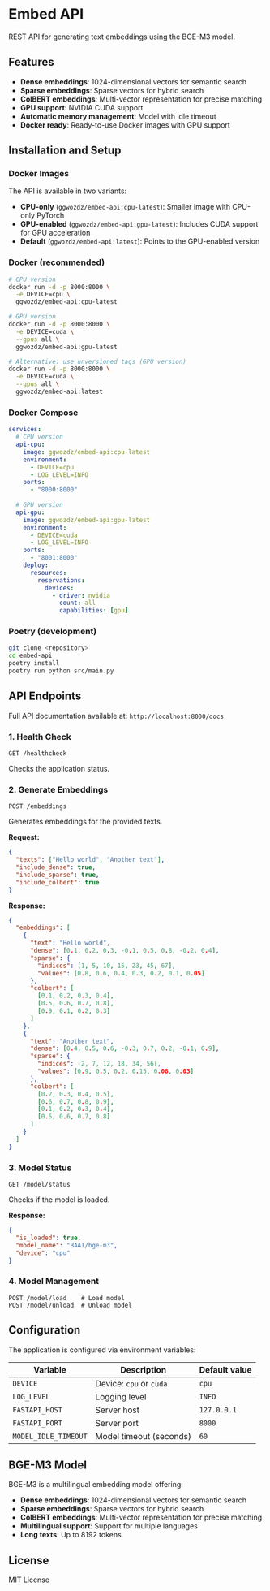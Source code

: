 # Embed API

REST API for generating text embeddings using the BGE-M3 model.

## Features

- **Dense embeddings**: 1024-dimensional vectors for semantic search
- **Sparse embeddings**: Sparse vectors for hybrid search  
- **ColBERT embeddings**: Multi-vector representation for precise matching
- **GPU support**: NVIDIA CUDA support
- **Automatic memory management**: Model with idle timeout
- **Docker ready**: Ready-to-use Docker images with GPU support

## Installation and Setup

### Docker Images

The API is available in two variants:

- **CPU-only** (`ggwozdz/embed-api:cpu-latest`): Smaller image with CPU-only PyTorch
- **GPU-enabled** (`ggwozdz/embed-api:gpu-latest`): Includes CUDA support for GPU acceleration
- **Default** (`ggwozdz/embed-api:latest`): Points to the GPU-enabled version

### Docker (recommended)

```bash
# CPU version
docker run -d -p 8000:8000 \
  -e DEVICE=cpu \
  ggwozdz/embed-api:cpu-latest

# GPU version  
docker run -d -p 8000:8000 \
  -e DEVICE=cuda \
  --gpus all \
  ggwozdz/embed-api:gpu-latest

# Alternative: use unversioned tags (GPU version)
docker run -d -p 8000:8000 \
  -e DEVICE=cuda \
  --gpus all \
  ggwozdz/embed-api:latest
```

### Docker Compose

```yaml
services:
  # CPU version
  api-cpu:
    image: ggwozdz/embed-api:cpu-latest
    environment:
      - DEVICE=cpu
      - LOG_LEVEL=INFO
    ports:
      - "8000:8000"
  
  # GPU version
  api-gpu:
    image: ggwozdz/embed-api:gpu-latest
    environment:
      - DEVICE=cuda
      - LOG_LEVEL=INFO
    ports:
      - "8001:8000"
    deploy:
      resources:
        reservations:
          devices:
            - driver: nvidia
              count: all
              capabilities: [gpu]
```

### Poetry (development)

```bash
git clone <repository>
cd embed-api
poetry install
poetry run python src/main.py
```

## API Endpoints

Full API documentation available at: `http://localhost:8000/docs`

### 1. Health Check

```http
GET /healthcheck
```

Checks the application status.

### 2. Generate Embeddings

```http
POST /embeddings
```

Generates embeddings for the provided texts.

**Request:**

```json
{
  "texts": ["Hello world", "Another text"],
  "include_dense": true,
  "include_sparse": true,
  "include_colbert": true
}
```

**Response:**

```json
{
  "embeddings": [
    {
      "text": "Hello world",
      "dense": [0.1, 0.2, 0.3, -0.1, 0.5, 0.8, -0.2, 0.4],
      "sparse": {
        "indices": [1, 5, 10, 15, 23, 45, 67],
        "values": [0.8, 0.6, 0.4, 0.3, 0.2, 0.1, 0.05]
      },
      "colbert": [
        [0.1, 0.2, 0.3, 0.4],
        [0.5, 0.6, 0.7, 0.8],
        [0.9, 0.1, 0.2, 0.3]
      ]
    },
    {
      "text": "Another text",
      "dense": [0.4, 0.5, 0.6, -0.3, 0.7, 0.2, -0.1, 0.9],
      "sparse": {
        "indices": [2, 7, 12, 18, 34, 56],
        "values": [0.9, 0.5, 0.2, 0.15, 0.08, 0.03]
      },
      "colbert": [
        [0.2, 0.3, 0.4, 0.5],
        [0.6, 0.7, 0.8, 0.9],
        [0.1, 0.2, 0.3, 0.4],
        [0.5, 0.6, 0.7, 0.8]
      ]
    }
  ]
}
```

### 3. Model Status

```http
GET /model/status
```

Checks if the model is loaded.

**Response:**

```json
{
  "is_loaded": true,
  "model_name": "BAAI/bge-m3",
  "device": "cpu"
}
```

### 4. Model Management

```http
POST /model/load    # Load model
POST /model/unload  # Unload model
```

## Configuration

The application is configured via environment variables:

| Variable | Description | Default value |
|----------|-------------|---------------|
| `DEVICE` | Device: `cpu` or `cuda` | `cpu` |
| `LOG_LEVEL` | Logging level | `INFO` |
| `FASTAPI_HOST` | Server host | `127.0.0.1` |
| `FASTAPI_PORT` | Server port | `8000` |
| `MODEL_IDLE_TIMEOUT` | Model timeout (seconds) | `60` |

## BGE-M3 Model

BGE-M3 is a multilingual embedding model offering:

- **Dense embeddings**: 1024-dimensional vectors for semantic search
- **Sparse embeddings**: Sparse vectors for hybrid search
- **ColBERT embeddings**: Multi-vector representation for precise matching
- **Multilingual support**: Support for multiple languages
- **Long texts**: Up to 8192 tokens

## License

MIT License
